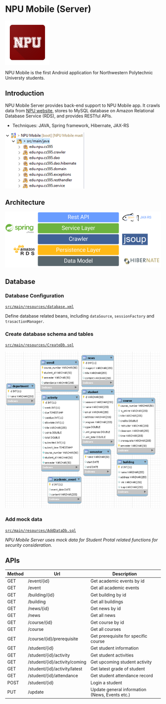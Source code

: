 # NPU Mobile (Server)

![Icon](images/icon.png)

NPU Mobile is the first Android application for Northwestern Polytechnic Universty students.

## Introduction

NPU Mobile Server provides back-end support to NPU Mobile app. It crawls data from [NPU website](http://www.npu.edu), stores to MySQL database on Amazon Relational Database Service (RDS), and provides RESTful APIs.

* Techniques: JAVA, Spring framework, Hibernate, JAX-RS

![Structure](images/backend_structure.png)

## Architecture

![Architecture](/images/architecture.png)

## Database

### Database Configuration

[`src/main/resources/database.xml`](src/main/resources/database.xml)

Define database related beans, including `dataSource`, `sessionFactory` and `trasactionManager`.

### Create database schema and tables

[`src/main/resources/CreateDb.sql`](src/main/resources/CreateDb.sql)

![Entity Relationship Diagram](images/backend_EntityRelationshipDiagram.png)

### Add mock data

[`src/main/resources/AddDataDb.sql`](src/main/resources/AddDataDb.sql)

*NPU Mobile Server uses mock data for Student Protal related functions for security consideration.*

## APIs

Method|Url|Description
------|---|-----------
GET|/event/{id}|Get academic events by id
GET|/event|Get all academic events
GET|/building/{id}|Get building by id
GET|/building|Get all buildings
GET|/news/{id}|Get news by id
GET|/news|Get all news
GET|/course/{id}|Get course by id
GET|/course|Get all courses
GET|/course/{id}/prerequisite|Get prerequisite for specific course
GET|/student/{id}|Get student information
GET|/student/{id}/activity|Get student activities
GET|/student/{id}/activity/coming|Get upcoming student activity
GET|/student/{id}/activity/latest|Get latest grade of student
GET|/student/{id}/attendance|Get student attendance record
POST|/student/{id}|Login a student
PUT|/update|Update general information (News, Events etc.)